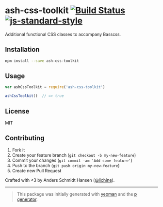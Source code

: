 # ash-css-toolkit [![Build Status](https://secure.travis-ci.org/AndersSchmidtHansen/ash-css-toolkit.svg?branch=master)](https://travis-ci.org/AndersSchmidtHansen/ash-css-toolkit) [![js-standard-style](https://img.shields.io/badge/code%20style-standard-brightgreen.svg?style=flat)](https://github.com/feross/standard)

Additional functional CSS classes to accompany Basscss.

## Installation

```bash
npm install --save ash-css-toolkit
```

## Usage

```javascript
var ashCssToolkit = require('ash-css-toolkit')

ashCssToolkit()  // => true
```

## License

MIT

## Contributing

1. Fork it
2. Create your feature branch (`git checkout -b my-new-feature`)
3. Commit your changes (`git commit -am 'Add some feature'`)
4. Push to the branch (`git push origin my-new-feature`)
5. Create new Pull Request

Crafted with <3 by Anders Schmidt Hansen ([@lichine](https://twitter.com/lichine)).

***

> This package was initially generated with [yeoman](http://yeoman.io) and the [p generator](https://github.com/johnotander/generator-p.git).
